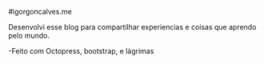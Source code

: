 #igorgoncalves.me

Desenvolvi esse blog para compartilhar experiencias e coisas que aprendo pelo mundo.

-Feito com Octopress, bootstrap, e lágrimas 
